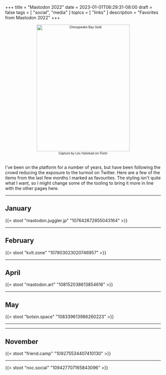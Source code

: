 +++
title = "Mastodon 2022"
date = 2023-01-01T06:29:31-08:00
draft = false
tags = [
  "social",
  "media"
]
topics = [
  "links"
]
description = "Favorites from Mastodon 2022"
+++
<div align="center" style="font-size:x-small"><img src="https://milkfish08.s3.amazonaws.com/photo/blog/abovethefold/50954363032_bbb5c10870_k.jpg" width="301" height="410" alt="Chesapeake Bay Gold"
title="Chesapeake Bay Gold" /><br />
Capture by Les Halstead on Flickr</div><br clear="all" />
<!-- https://www.flickr.com/photos/lhalstead/50954363032 -->

I've been on the platform for a number of years, but have been following the crowd reducing the exposure to the turmoil on Twitter. Here are a few of the items from the last few months I marked as favourites. The styling isn't quite what I want, so I might change some of the tooling to bring it more in line with the other pages here.

---
## January
{{< stoot "mastodon.juggler.jp" "107642672855043164" >}}

---
## February
{{< stoot "kvlt.zone" "107803023020746957" >}}

---
## April
{{< stoot "mastodon.art" "108152038613854616" >}}

---
## May
{{< stoot "botsin.space" "108339613986260223" >}}<hr>

---
## November
{{< stoot "friend.camp" "109275534407410130" >}}<hr>
{{< stoot "noc.social" "109427707165843096" >}}


